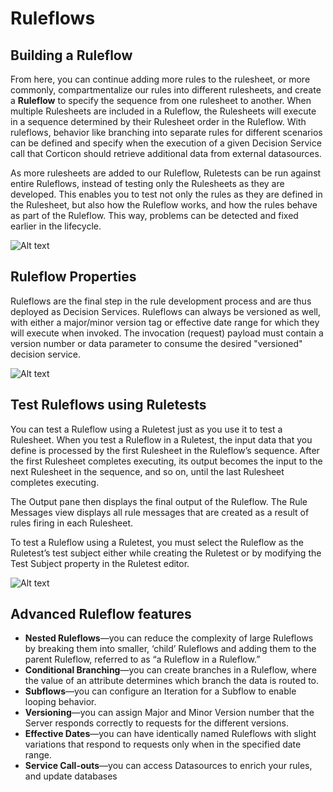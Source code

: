 # Ruleflows

## Building a Ruleflow

From here, you can continue adding more rules to the rulesheet, or more commonly, compartmentalize our rules into different rulesheets, and create a **Ruleflow** to specify the sequence from one rulesheet to another. When multiple Rulesheets are included in a Ruleflow, the Rulesheets will execute in a sequence determined by their Rulesheet order in the Ruleflow. With ruleflows, behavior like branching into separate rules for different scenarios can be defined and specify when the execution of a given Decision Service call that Corticon should retrieve additional data from external datasources.


As more rulesheets are added to our Ruleflow, Ruletests can be run against entire Ruleflows, instead of testing only the Rulesheets as they are developed. This enables you to test not only the rules as they are defined in the Rulesheet, but also how the Ruleflow works, and how the rules behave as part of the Ruleflow. This way, problems can be detected and fixed earlier in the lifecycle.

![Alt text](../assets/image%20(122).png)

## Ruleflow Properties

Ruleflows are the final step in the rule development process and are thus deployed as Decision Services. Ruleflows can always be versioned as well, with either a major/minor version tag or effective date range for which they will execute when invoked. The invocation (request) payload must contain a version number or data parameter to consume the desired "versioned" decision service.

![Alt text](../assets/image%20(23).png)

## Test Ruleflows using Ruletests

You can test a Ruleflow using a Ruletest just as you use it to test a Rulesheet. When you test a Ruleflow in a Ruletest, the input data that you define is processed by the first Rulesheet in the Ruleflow’s sequence. After the first Rulesheet completes executing, its output becomes the input to the next Rulesheet in the sequence, and so on, until the last Rulesheet completes executing.&#x20;

The Output pane then displays the final output of the Ruleflow. The Rule Messages view displays all rule messages that are created as a result of rules firing in each Rulesheet.&#x20;

To test a Ruleflow using a Ruletest, you must select the Ruleflow as the Ruletest’s test subject either while creating the Ruletest or by modifying the Test Subject property in the Ruletest editor.

![Alt text](../assets/image%20(91).png)

## Advanced Ruleflow features

* **Nested Ruleflows**—you can reduce the complexity of large Ruleflows by breaking them into smaller, ‘child’ Ruleflows and adding them to the parent Ruleflow, referred to as “a Ruleflow in a Ruleflow.”&#x20;
* **Conditional Branching**—you can create branches in a Ruleflow, where the value of an attribute determines which branch the data is routed to.&#x20;
* **Subflows**—you can configure an Iteration for a Subflow to enable looping behavior.&#x20;
* **Versioning**—you can assign Major and Minor Version number that the Server responds correctly to requests for the different versions.&#x20;
* **Effective Dates**—you can have identically named Ruleflows with slight variations that respond to requests only when in the specified date range.&#x20;
* **Service Call-outs**—you can access Datasources to enrich your rules, and update databases
